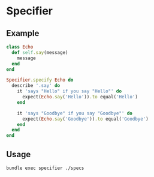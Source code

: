 # Specifier

## Example

```ruby
class Echo
  def self.say(message)
    message
  end
end
```

```ruby
Specifier.specify Echo do
  describe '.say' do
    it 'says "Hello" if you say "Hello"' do
      expect(Echo.say('Hello')).to equal('Hello')
    end

    it 'says "Goodbye" if you say "Goodbye"' do
      expect(Echo.say('Goodbye')).to equal('Goodbye')
    end
  end
end
```

## Usage

```bash
bundle exec specifier ./specs
```
